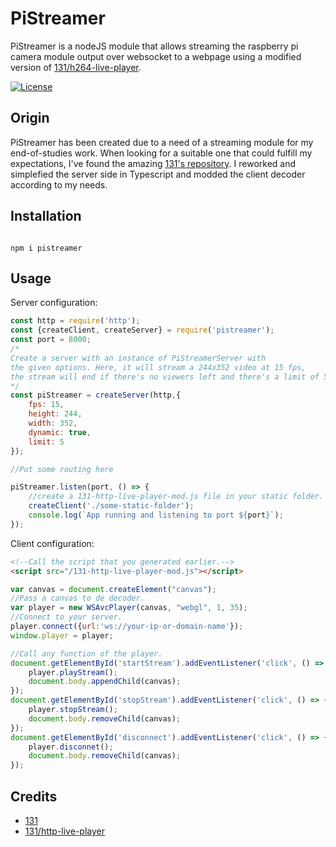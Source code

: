 # PiStreamer

  

PiStreamer is a nodeJS module that allows streaming the raspberry pi camera module output over websocket to a webpage using a modified version of [131/h264-live-player](https://github.com/131/h264-live-player).

[![License](https://img.shields.io/badge/license-ISC-green.svg)](http://opensource.org/licenses/ISC)


## Origin

  

PiStreamer has been created due to a need of a streaming module for my end-of-studies work. When looking for a suitable one that could fulfill my expectations, I've found the amazing [131's repository](https://github.com/131/h264-live-player). I reworked and simplefied the server side in Typescript and modded the client decoder according to my needs.

  

## Installation

  

```

npm i pistreamer

```

  

## Usage

  
Server configuration:
```js 
const http = require('http');
const {createClient, createServer} = require('pistreamer');
const port = 8000;
/*
Create a server with an instance of PiStreamerServer with
the given options. Here, it will stream a 244x352 video at 15 fps, 
the stream will end if there's no viewers left and there's a limit of 5 viewers.
*/
const piStreamer = createServer(http,{
	fps: 15,
	height: 244,
	width: 352,
	dynamic: true,
	limit: 5
});

//Put some routing here

piStreamer.listen(port, () => {
	//create a 131-http-live-player-mod.js file in your static folder.
	createClient('./some-static-folder');
	console.log(`App running and listening to port ${port}`);
});
```

Client configuration:
```html
<!--Call the script that you generated earlier.-->
<script src="/131-http-live-player-mod.js"></script>

```

```js
var canvas = document.createElement("canvas");
//Pass a canvas to de decoder.
var player = new WSAvcPlayer(canvas, "webgl", 1, 35);
//Connect to your server.
player.connect({url:'ws://your-ip-or-domain-name'});
window.player = player;

//Call any function of the player.
document.getElementById('startStream').addEventListener('click', () => {
    player.playStream();
    document.body.appendChild(canvas);
});
document.getElementById('stopStream').addEventListener('click', () => {
    player.stopStream();
    document.body.removeChild(canvas);
});
document.getElementById('disconnect').addEventListener('click', () => {
    player.disconnet();
    document.body.removeChild(canvas);
});
```

## Credits

* [131](https://github.com/131)
* [131/http-live-player](https://github.com/131/h264-live-player)